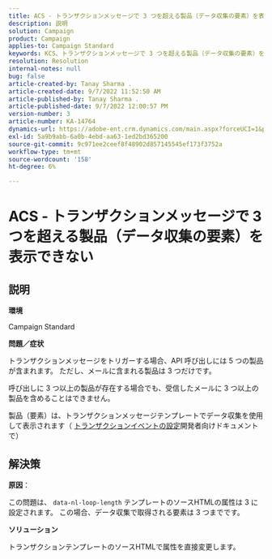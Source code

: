 ```yaml
---
title: ACS - トランザクションメッセージで 3 つを超える製品（データ収集の要素）を表示できない
description: 説明
solution: Campaign
product: Campaign
applies-to: Campaign Standard
keywords: KCS、トランザクションメッセージで 3 つを超える製品（データ収集の要素）を表示できない
resolution: Resolution
internal-notes: null
bug: false
article-created-by: Tanay Sharma .
article-created-date: 9/7/2022 11:52:50 AM
article-published-by: Tanay Sharma .
article-published-date: 9/7/2022 12:00:57 PM
version-number: 3
article-number: KA-14764
dynamics-url: https://adobe-ent.crm.dynamics.com/main.aspx?forceUCI=1&pagetype=entityrecord&etn=knowledgearticle&id=4e678f96-a32e-ed11-9db1-002248086735
exl-id: 5a9b9abb-6a0b-4ebd-aa63-1ed2bd365200
source-git-commit: 9c971ee2ceef8f48902d857145545ef173f3752a
workflow-type: tm+mt
source-wordcount: '158'
ht-degree: 6%

---
```


# ACS - トランザクションメッセージで 3 つを超える製品（データ収集の要素）を表示できない

## 説明


<b>環境</b>

Campaign Standard



<b>問題／症状</b>

トランザクションメッセージをトリガーする場合、API 呼び出しには 5 つの製品が含まれます。 ただし、メールに含まれる製品は 3 つだけです。

呼び出しに 3 つ以上の製品が存在する場合でも、受信したメールに 3 つ以上の製品を含めることはできません。

製品（要素）は、トランザクションメッセージテンプレートでデータ収集を使用して表示されます（ [トランザクションイベントの設定](https://experienceleague.adobe.com/docs/campaign-standard/using/communication-channels/transactional-messaging/event-configuration/configuring-transactional-event.html?lang=en)開発者向けドキュメントで）


## 解決策


<b>原因</b>：

この問題は、 `data-nl-loop-length` テンプレートのソースHTMLの属性は 3 に設定されます。 この場合、データ収集で取得される要素は 3 つまでです。



<b>ソリューション</b>

トランザクションテンプレートのソースHTMLで属性を直接変更します。
